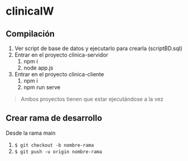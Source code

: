 # clinicaIW
## Compilación
1. Ver script de base de datos y ejecutarlo para crearla (scriptBD.sql)
2. Entrar en el proyecto clinica-servidor
   1. npm i
   2. node app.js
3. Entrar en el proyecto clinica-cliente
   1. npm i
   2. npm run serve
   
> Ambos proyectos tienen que estar ejecutándose a la vez

## Crear rama de desarrollo
Desde la rama main
1. `$ git checkout -b nombre-rama`
2. `$ git push -u origin nombre-rama` 
